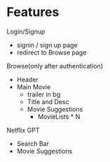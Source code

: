 # Features
Login/Signup
- signin / sign up page
- redirect to Browse page

Browse(only after authentication)
- Header
- Main Movie
  - trailer in bg
  - Title and Desc
  - Movie Suggestions
    - MovieLists * N

Netflix GPT
- Search Bar
- Movie Suggestions
